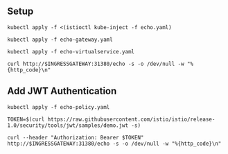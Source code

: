 ## Setup

`kubectl apply -f <(istioctl kube-inject -f echo.yaml)`

`kubectl apply -f echo-gateway.yaml`

`kubectl apply -f echo-virtualservice.yaml`

`curl http://$INGRESSGATEWAY:31380/echo -s -o /dev/null -w "%{http_code}\n"`

## Add JWT Authentication

`kubectl apply -f echo-policy.yaml`

```
TOKEN=$(curl https://raw.githubusercontent.com/istio/istio/release-1.0/security/tools/jwt/samples/demo.jwt -s)

curl --header "Authorization: Bearer $TOKEN" http://$INGRESSGATEWAY:31380/echo -s -o /dev/null -w "%{http_code}\n"
```

